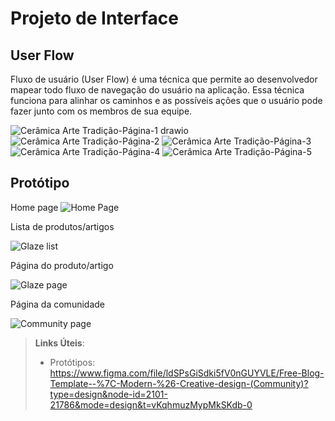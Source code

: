 
# Projeto de Interface

## User Flow

Fluxo de usuário (User Flow) é uma técnica que permite ao desenvolvedor mapear todo fluxo de navegação do usuário na aplicação. Essa técnica funciona para alinhar os caminhos e as possíveis ações que o usuário pode fazer junto com os membros de sua equipe.

![Cerâmica Arte   Tradição-Página-1 drawio](https://github.com/ICEI-PUC-Minas-PMV-ADS/pmv-ads-2024-1-e1-proj-web-t4-ceramica/assets/164776578/d4df1b44-0a79-42ef-8f58-5fe4bb865a9f)
![Cerâmica Arte   Tradição-Página-2](https://github.com/ICEI-PUC-Minas-PMV-ADS/pmv-ads-2024-1-e1-proj-web-t4-ceramica/assets/164776578/62369afd-e69b-47ad-988f-00fc67e166f4)
![Cerâmica Arte   Tradição-Página-3](https://github.com/ICEI-PUC-Minas-PMV-ADS/pmv-ads-2024-1-e1-proj-web-t4-ceramica/assets/164776578/bf63dc9b-366e-4cd5-ac78-0a0f351315bf)
![Cerâmica Arte   Tradição-Página-4](https://github.com/ICEI-PUC-Minas-PMV-ADS/pmv-ads-2024-1-e1-proj-web-t4-ceramica/assets/164776578/c2896594-c8c3-4a15-8046-c779bb5abe46)
![Cerâmica Arte   Tradição-Página-5](https://github.com/ICEI-PUC-Minas-PMV-ADS/pmv-ads-2024-1-e1-proj-web-t4-ceramica/assets/164776578/7aa8fa88-2558-446e-b3fd-436a653427d7)



## Protótipo

Home page
![Home Page ](https://github.com/ICEI-PUC-Minas-PMV-ADS/pmv-ads-2024-1-e1-proj-web-t4-ceramica/assets/29122909/a524d8d1-2b74-425c-a1db-bb93ac10a274)

Lista de produtos/artigos

![Glaze list](https://github.com/ICEI-PUC-Minas-PMV-ADS/pmv-ads-2024-1-e1-proj-web-t4-ceramica/assets/29122909/d02a4c71-3919-44e1-a1c7-771e58e59887)

Página do produto/artigo

![Glaze page](https://github.com/ICEI-PUC-Minas-PMV-ADS/pmv-ads-2024-1-e1-proj-web-t4-ceramica/assets/29122909/d07fbc39-4de4-49ac-b7a1-3ba6c834bdbf)

Página da comunidade

![Community page](https://github.com/ICEI-PUC-Minas-PMV-ADS/pmv-ads-2024-1-e1-proj-web-t4-ceramica/assets/29122909/b7f3bb08-0389-461f-a0ec-b707751f93b1)


 
> **Links Úteis**:
> - Protótipos: https://www.figma.com/file/ldSPsGiSdki5fV0nGUYVLE/Free-Blog-Template--%7C-Modern-%26-Creative-design-(Community)?type=design&node-id=2101-21786&mode=design&t=vKqhmuzMypMkSKdb-0



